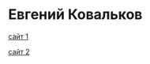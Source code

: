 

# Евгений Ковальков

[сайт 1](https://eugenykovalkov.github.io/Github/RSE.by/index.html "RSE.by")

[сайт 2](https://eugenykovalkov.github.io/Github/Gipsolit%20site/scr/index.html "ГИПСОЛИТ на Bootstrap 4 + админка Textolite")
